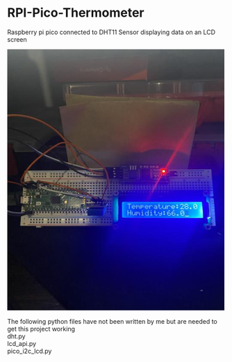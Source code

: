 # RPI-Pico-Thermometer
Raspberry pi pico connected to DHT11 Sensor displaying data on an LCD screen


<img src="picoThermometer.jpg" alt="pico displaying temperature and humidity" style="width:500px;height:600px;">

<br>

The following python files have not been written by me but are needed to get this project working 
<br>
dht.py 
<br>
lcd_api.py 
<br>
pico_i2c_lcd.py 
